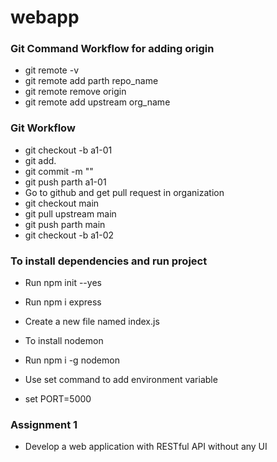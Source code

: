# webapp

### Git Command Workflow for adding origin
- git remote -v
- git remote add parth repo_name
- git remote remove origin
- git remote add upstream org_name

### Git Workflow
- git checkout -b a1-01
- git add.
- git commit -m ""
- git push parth a1-01
- Go to github and get pull request in organization
- git checkout main
- git pull upstream main
- git push parth main
- git checkout -b a1-02

### To install dependencies and run project
- Run npm init --yes
- Run npm i express

- Create a new file named index.js

- To install nodemon
- Run npm i -g nodemon

- Use set command to add environment variable
- set PORT=5000

### Assignment 1
- Develop a web application with RESTful API without any UI
